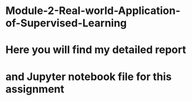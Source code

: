 # Module-2-Real-world-Application-of-Supervised-Learning
# Here you will find my detailed report
# and Jupyter notebook file for this assignment

